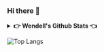 ### Hi there 👋

<details>
  <summary><b>👉 Wendell's Github Stats 👈</b></summary>
    ![WendellTMO's GitHub stats](https://github-readme-stats-wendells-projects.vercel.app/api?username=WendellTMO&show_icons=true&theme=radical)
</details>

![Top Langs](https://github-readme-stats-wendells-projects.vercel.app/api/top-langs/?username=WendellTMO&size_weight=0.5&count_weight=0.5&layout=compact&theme=radical)
<!--
**WendellTMO/WendellTMO** is a ✨ _special_ ✨ repository because its `README.md` (this file) appears on your GitHub profile.

Here are some ideas to get you started:

- 🔭 I’m currently working on ...
- 🌱 I’m currently learning ...
- 👯 I’m looking to collaborate on ...
- 🤔 I’m looking for help with ...
- 💬 Ask me about ...
- 📫 How to reach me: ...
- 😄 Pronouns: ...
- ⚡ Fun fact: ...
-->
